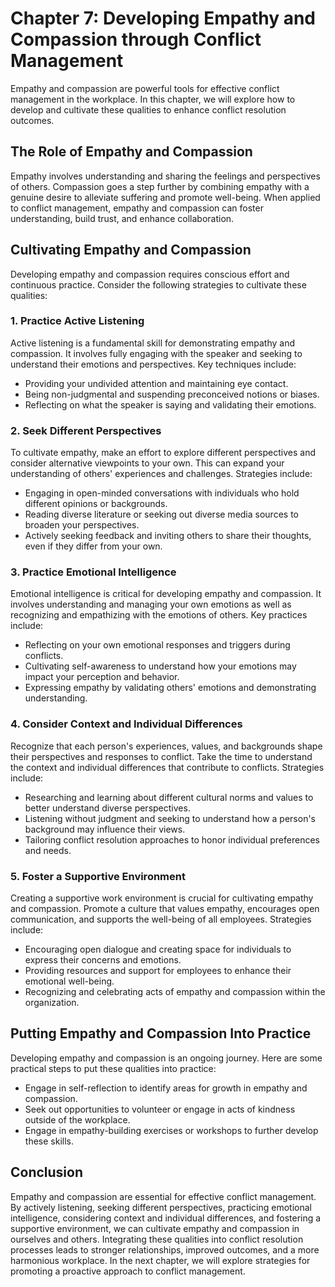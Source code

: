 Chapter 7: Developing Empathy and Compassion through Conflict Management
========================================================================

Empathy and compassion are powerful tools for effective conflict management in the workplace. In this chapter, we will explore how to develop and cultivate these qualities to enhance conflict resolution outcomes.

The Role of Empathy and Compassion
----------------------------------

Empathy involves understanding and sharing the feelings and perspectives of others. Compassion goes a step further by combining empathy with a genuine desire to alleviate suffering and promote well-being. When applied to conflict management, empathy and compassion can foster understanding, build trust, and enhance collaboration.

Cultivating Empathy and Compassion
----------------------------------

Developing empathy and compassion requires conscious effort and continuous practice. Consider the following strategies to cultivate these qualities:

### 1. Practice Active Listening

Active listening is a fundamental skill for demonstrating empathy and compassion. It involves fully engaging with the speaker and seeking to understand their emotions and perspectives. Key techniques include:

* Providing your undivided attention and maintaining eye contact.
* Being non-judgmental and suspending preconceived notions or biases.
* Reflecting on what the speaker is saying and validating their emotions.

### 2. Seek Different Perspectives

To cultivate empathy, make an effort to explore different perspectives and consider alternative viewpoints to your own. This can expand your understanding of others' experiences and challenges. Strategies include:

* Engaging in open-minded conversations with individuals who hold different opinions or backgrounds.
* Reading diverse literature or seeking out diverse media sources to broaden your perspectives.
* Actively seeking feedback and inviting others to share their thoughts, even if they differ from your own.

### 3. Practice Emotional Intelligence

Emotional intelligence is critical for developing empathy and compassion. It involves understanding and managing your own emotions as well as recognizing and empathizing with the emotions of others. Key practices include:

* Reflecting on your own emotional responses and triggers during conflicts.
* Cultivating self-awareness to understand how your emotions may impact your perception and behavior.
* Expressing empathy by validating others' emotions and demonstrating understanding.

### 4. Consider Context and Individual Differences

Recognize that each person's experiences, values, and backgrounds shape their perspectives and responses to conflict. Take the time to understand the context and individual differences that contribute to conflicts. Strategies include:

* Researching and learning about different cultural norms and values to better understand diverse perspectives.
* Listening without judgment and seeking to understand how a person's background may influence their views.
* Tailoring conflict resolution approaches to honor individual preferences and needs.

### 5. Foster a Supportive Environment

Creating a supportive work environment is crucial for cultivating empathy and compassion. Promote a culture that values empathy, encourages open communication, and supports the well-being of all employees. Strategies include:

* Encouraging open dialogue and creating space for individuals to express their concerns and emotions.
* Providing resources and support for employees to enhance their emotional well-being.
* Recognizing and celebrating acts of empathy and compassion within the organization.

Putting Empathy and Compassion Into Practice
--------------------------------------------

Developing empathy and compassion is an ongoing journey. Here are some practical steps to put these qualities into practice:

* Engage in self-reflection to identify areas for growth in empathy and compassion.
* Seek out opportunities to volunteer or engage in acts of kindness outside of the workplace.
* Engage in empathy-building exercises or workshops to further develop these skills.

Conclusion
----------

Empathy and compassion are essential for effective conflict management. By actively listening, seeking different perspectives, practicing emotional intelligence, considering context and individual differences, and fostering a supportive environment, we can cultivate empathy and compassion in ourselves and others. Integrating these qualities into conflict resolution processes leads to stronger relationships, improved outcomes, and a more harmonious workplace. In the next chapter, we will explore strategies for promoting a proactive approach to conflict management.
